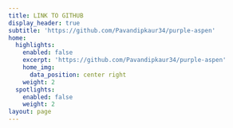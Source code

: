 ```yaml
---
title: LINK TO GITHUB
display_header: true
subtitle: 'https://github.com/Pavandipkaur34/purple-aspen'
home:
  highlights:
    enabled: false
    excerpt: 'https://github.com/Pavandipkaur34/purple-aspen'
    home_img:
      data_position: center right
    weight: 2
  spotlights:
    enabled: false
    weight: 2
layout: page
---
```


